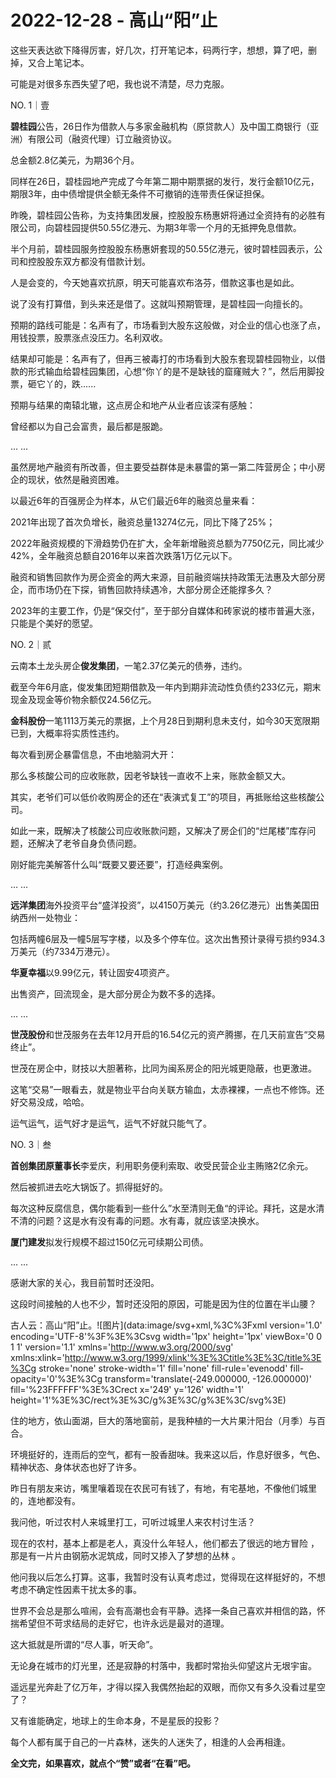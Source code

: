 # 2022-12-28 - 高山“阳”止

这些天表达欲下降得厉害，好几次，打开笔记本，码两行字，想想，算了吧，删掉，又合上笔记本。

可能是对很多东西失望了吧，我也说不清楚，尽力克服。

NO. 1｜壹

**碧桂园**公告，26日作为借款人与多家金融机构（原贷款人）及中国工商银行（亚洲）有限公司（融资代理）订立融资协议。

总金额2.8亿美元，为期36个月。

同样在26日，碧桂园地产完成了今年第二期中期票据的发行，发行金额10亿元，期限3年，由中债增提供全额无条件不可撤销的连带责任保证担保。

昨晚，碧桂园公告称，为支持集团发展，控股股东杨惠妍将通过全资持有的必胜有限公司，向碧桂园提供50.55亿港元、为期3年零一个月的无抵押免息借款。

半个月前，碧桂园服务控股股东杨惠妍套现的50.55亿港元，彼时碧桂园表示，公司和控股股东双方都没有借款计划。

人是会变的，今天她喜欢抗原，明天可能喜欢布洛芬，借款这事也是如此。

说了没有打算借，到头来还是借了。这就叫预期管理，是碧桂园一向擅长的。

预期的路线可能是：名声有了，市场看到大股东这般做，对企业的信心也涨了点，用钱投票，股票涨点没压力。名利双收。

结果却可能是：名声有了，但再三被毒打的市场看到大股东套现碧桂园物业，以借款的形式输血给碧桂园集团，心想“你丫的是不是缺钱的窟窿贼大？”，然后用脚投票，砸它丫的，跌......

预期与结果的南辕北辙，这点房企和地产从业者应该深有感触：

曾经都以为自己会富贵，最后都是服跪。

... ...

虽然房地产融资有所改善，但主要受益群体是未暴雷的第一第二阵营房企；中小房企的现状，依然是融资困难。

以最近6年的百强房企为样本，从它们最近6年的融资总量来看：

2021年出现了首次负增长，融资总量13274亿元，同比下降了25%；

2022年融资规模的下滑趋势仍在扩大，全年新增融资总额为7750亿元，同比减少42%，全年融资总额自2016年以来首次跌落1万亿元以下。

融资和销售回款作为房企资金的两大来源，目前融资端扶持政策无法惠及大部分房企，而市场仍在下探，销售回款持续遇冷，大部分房企还能撑多久？

2023年的主要工作，仍是“保交付”，至于部分自媒体和砖家说的楼市普遍大涨，只能是个美好的愿望。

NO. 2｜贰

云南本土龙头房企**俊发集团**，一笔2.37亿美元的债券，违约。

截至今年6月底，俊发集团短期借款及一年内到期非流动性负债约233亿元，期末现金及现金等价物余额仅24.56亿元。

**金科股份**一笔1113万美元的票据，上个月28日到期利息未支付，如今30天宽限期已到，大概率将实质性违约。

每次看到房企暴雷信息，不由地脑洞大开：

那么多核酸公司的应收账款，因老爷缺钱一直收不上来，账款金额又大。

其实，老爷们可以低价收购房企的还在“表演式复工”的项目，再抵账给这些核酸公司。

如此一来，既解决了核酸公司应收账款问题，又解决了房企们的“烂尾楼”库存问题，还解决了老爷自身负债问题。

刚好能完美解答什么叫“既要又要还要”，打造经典案例。

... ...

**远洋集团**海外投资平台“盛洋投资”，以4150万美元（约3.26亿港元）出售美国田纳西州一处物业：

包括两幢6层及一幢5层写字楼，以及多个停车位。这次出售预计录得亏损约934.3万美元（约7334万港元）。

**华夏幸福**以9.99亿元，转让固安4项资产。

出售资产，回流现金，是大部分房企为数不多的选择。

... ...

**世茂股份**和世茂服务在去年12月开启的16.54亿元的资产腾挪，在几天前宣告“交易终止”。

世茂在房企中，财技以大胆著称，比同为闽系房企的阳光城更隐蔽，也更激进。

这笔“交易”一眼看去，就是物业平台向关联方输血，太赤裸裸，一点也不修饰。还好交易没成，哈哈。

运气运气，运气好才是运气，运气不好就只能气了。

NO. 3｜叁

**首创集团原董事长**李爱庆，利用职务便利索取、收受民营企业主贿赂2亿余元。

然后被抓进去吃大锅饭了。抓得挺好的。

每次这种反腐信息，偶尔能看到一些什么”水至清则无鱼“的评论。拜托，这是水清不清的问题？这是水有没有毒的问题。水有毒，就应该坚决换水。

**厦门建发**拟发行规模不超过150亿元可续期公司债。

... ...

感谢大家的关心，我目前暂时还没阳。

这段时间接触的人也不少，暂时还没阳的原因，可能是因为住的位置在半山腰？

古人云：高山“阳”止。![图片](data:image/svg+xml,%3C%3Fxml version='1.0' encoding='UTF-8'%3F%3E%3Csvg width='1px' height='1px' viewBox='0 0 1 1' version='1.1' xmlns='http://www.w3.org/2000/svg' xmlns:xlink='http://www.w3.org/1999/xlink'%3E%3Ctitle%3E%3C/title%3E%3Cg stroke='none' stroke-width='1' fill='none' fill-rule='evenodd' fill-opacity='0'%3E%3Cg transform='translate(-249.000000, -126.000000)' fill='%23FFFFFF'%3E%3Crect x='249' y='126' width='1' height='1'%3E%3C/rect%3E%3C/g%3E%3C/g%3E%3C/svg%3E)

住的地方，依山面湖，巨大的落地窗前，是我种植的一大片果汁阳台（月季）与百合。

环境挺好的，连雨后的空气，都有一股香甜味。我来这以后，作息好很多，气色、精神状态、身体状态也好了许多。

昨日有朋友来访，嘴里嚷着现在农民可有钱了，有地，有宅基地，不像他们城里的，连地都没有。

我问他，听过农村人来城里打工，可听过城里人来农村讨生活？

现在的农村，基本上都是老人，真没什么年轻人，他们都去了很远的地方冒险 ，那是有一片片由钢筋水泥筑成，同时又掺入了梦想的丛林 。

他问我以后怎么打算。这事，我暂时没有认真考虑过，觉得现在这样挺好的，不想考虑不确定性因素干扰太多的事。

世界不会总是那么喧闹，会有高潮也会有平静。选择一条自己喜欢并相信的路，怀揣希望但不苛求结局的走好它，也许永远是最对的道理。

这大抵就是所谓的“尽人事，听天命”。

无论身在城市的灯光里，还是寂静的村落中，我都时常抬头仰望这片无垠宇宙。

遥远星光奔赴了亿万年，才得以探入我偶然抬起的双眼，而你又有多久没看过星空了？

又有谁能确定，地球上的生命本身，不是星辰的投影？

每个人都有属于自己的一片森林，迷失的人迷失了，相逢的人会再相逢。

**全文完，如果喜欢，就点个“赞”或者“在看”吧。**